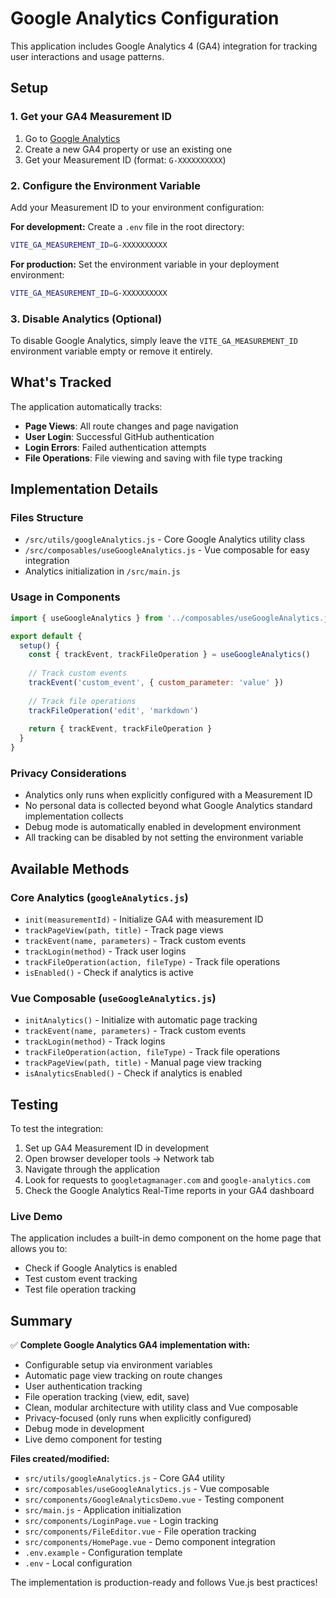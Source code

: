 # Google Analytics Configuration

This application includes Google Analytics 4 (GA4) integration for tracking user interactions and usage patterns.

## Setup

### 1. Get your GA4 Measurement ID

1. Go to [Google Analytics](https://analytics.google.com/)
2. Create a new GA4 property or use an existing one
3. Get your Measurement ID (format: `G-XXXXXXXXXX`)

### 2. Configure the Environment Variable

Add your Measurement ID to your environment configuration:

**For development:**
Create a `.env` file in the root directory:

```bash
VITE_GA_MEASUREMENT_ID=G-XXXXXXXXXX
```

**For production:**
Set the environment variable in your deployment environment:

```bash
VITE_GA_MEASUREMENT_ID=G-XXXXXXXXXX
```

### 3. Disable Analytics (Optional)

To disable Google Analytics, simply leave the `VITE_GA_MEASUREMENT_ID` environment variable empty or remove it entirely.

## What's Tracked

The application automatically tracks:

- **Page Views**: All route changes and page navigation
- **User Login**: Successful GitHub authentication
- **Login Errors**: Failed authentication attempts
- **File Operations**: File viewing and saving with file type tracking

## Implementation Details

### Files Structure

- `/src/utils/googleAnalytics.js` - Core Google Analytics utility class
- `/src/composables/useGoogleAnalytics.js` - Vue composable for easy integration
- Analytics initialization in `/src/main.js`

### Usage in Components

```javascript
import { useGoogleAnalytics } from '../composables/useGoogleAnalytics.js'

export default {
  setup() {
    const { trackEvent, trackFileOperation } = useGoogleAnalytics()
    
    // Track custom events
    trackEvent('custom_event', { custom_parameter: 'value' })
    
    // Track file operations
    trackFileOperation('edit', 'markdown')
    
    return { trackEvent, trackFileOperation }
  }
}
```

### Privacy Considerations

- Analytics only runs when explicitly configured with a Measurement ID
- No personal data is collected beyond what Google Analytics standard implementation collects
- Debug mode is automatically enabled in development environment
- All tracking can be disabled by not setting the environment variable

## Available Methods

### Core Analytics (`googleAnalytics.js`)

- `init(measurementId)` - Initialize GA4 with measurement ID
- `trackPageView(path, title)` - Track page views
- `trackEvent(name, parameters)` - Track custom events
- `trackLogin(method)` - Track user logins
- `trackFileOperation(action, fileType)` - Track file operations
- `isEnabled()` - Check if analytics is active

### Vue Composable (`useGoogleAnalytics.js`)

- `initAnalytics()` - Initialize with automatic page tracking
- `trackEvent(name, parameters)` - Track custom events
- `trackLogin(method)` - Track logins
- `trackFileOperation(action, fileType)` - Track file operations
- `trackPageView(path, title)` - Manual page view tracking
- `isAnalyticsEnabled()` - Check if analytics is enabled

## Testing

To test the integration:

1. Set up GA4 Measurement ID in development
2. Open browser developer tools → Network tab
3. Navigate through the application
4. Look for requests to `googletagmanager.com` and `google-analytics.com`
5. Check the Google Analytics Real-Time reports in your GA4 dashboard

### Live Demo

The application includes a built-in demo component on the home page that allows you to:

- Check if Google Analytics is enabled
- Test custom event tracking
- Test file operation tracking

## Summary

✅ **Complete Google Analytics GA4 implementation with:**

- Configurable setup via environment variables
- Automatic page view tracking on route changes
- User authentication tracking
- File operation tracking (view, edit, save)
- Clean, modular architecture with utility class and Vue composable
- Privacy-focused (only runs when explicitly configured)
- Debug mode in development
- Live demo component for testing

**Files created/modified:**

- `src/utils/googleAnalytics.js` - Core GA4 utility
- `src/composables/useGoogleAnalytics.js` - Vue composable
- `src/components/GoogleAnalyticsDemo.vue` - Testing component
- `src/main.js` - Application initialization
- `src/components/LoginPage.vue` - Login tracking
- `src/components/FileEditor.vue` - File operation tracking
- `src/components/HomePage.vue` - Demo component integration
- `.env.example` - Configuration template
- `.env` - Local configuration

The implementation is production-ready and follows Vue.js best practices!
